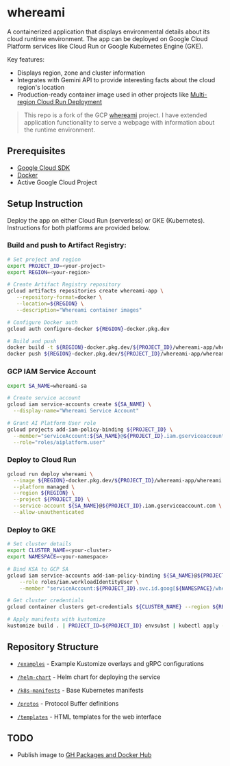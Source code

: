 # whereami

A containerized application that displays environmental details about its cloud runtime environment. The app can be deployed on Google Cloud Platform services like Cloud Run or Google Kubernetes Engine (GKE).

Key features:
- Displays region, zone and cluster information 
- Integrates with Gemini API to provide interesting facts about the cloud region's location
- Production-ready container image used in other projects like [Multi-region Cloud Run Deployment](https://github.com/gallaglo/gcp-demos-notes-and-tricks/tree/main/run/multi-region)

> This repo is a fork of the GCP [whereami](https://github.com/GoogleCloudPlatform/kubernetes-engine-samples/tree/main/quickstarts/whereami) project. I have extended application functionality to serve a webpage with information about the runtime environment.

## Prerequisites

- [Google Cloud SDK](https://cloud.google.com/sdk/docs/install)
- [Docker](https://docs.docker.com/get-docker/)
- Active Google Cloud Project

## Setup Instruction

Deploy the app on either Cloud Run (serverless) or GKE (Kubernetes). Instructions for both platforms are provided below.

### Build and push to Artifact Registry:

```bash
# Set project and region
export PROJECT_ID=<your-project>
export REGION=<your-region>

# Create Artifact Registry repository
gcloud artifacts repositories create whereami-app \
   --repository-format=docker \
   --location=${REGION} \
   --description="Whereami container images"

# Configure Docker auth 
gcloud auth configure-docker ${REGION}-docker.pkg.dev

# Build and push
docker build -t ${REGION}-docker.pkg.dev/${PROJECT_ID}/whereami-app/whereami:latest .
docker push ${REGION}-docker.pkg.dev/${PROJECT_ID}/whereami-app/whereami:latest
```
### GCP IAM Service Account
```bash
export SA_NAME=whereami-sa

# Create service account
gcloud iam service-accounts create ${SA_NAME} \
  --display-name="Whereami Service Account"

# Grant AI Platform User role
gcloud projects add-iam-policy-binding ${PROJECT_ID} \
  --member="serviceAccount:${SA_NAME}@${PROJECT_ID}.iam.gserviceaccount.com" \
  --role="roles/aiplatform.user"
```

### Deploy to Cloud Run
```bash
gcloud run deploy whereami \
  --image ${REGION}-docker.pkg.dev/${PROJECT_ID}/whereami-app/whereami:latest \
  --platform managed \
  --region ${REGION} \
  --project ${PROJECT_ID} \
  --service-account ${SA_NAME}@${PROJECT_ID}.iam.gserviceaccount.com \
  --allow-unauthenticated
  ```

### Deploy to GKE
```bash
# Set cluster details
export CLUSTER_NAME=<your-cluster>
export NAMESPACE=<your-namespace>

# Bind KSA to GCP SA
gcloud iam service-accounts add-iam-policy-binding ${SA_NAME}@${PROJECT_ID}.iam.gserviceaccount.com \
    --role roles/iam.workloadIdentityUser \
    --member "serviceAccount:${PROJECT_ID}.svc.id.goog[${NAMESPACE}/whereami]"

# Get cluster credentials
gcloud container clusters get-credentials ${CLUSTER_NAME} --region ${REGION} --project ${PROJECT_ID}

# Apply manifests with kustomize
kustomize build . | PROJECT_ID=${PROJECT_ID} envsubst | kubectl apply -f - -n ${NAMESPACE}
```

## Repository Structure

- [`/examples`](https://github.com/gallaglo/whereami/tree/main/examples) - Example Kustomize overlays and gRPC configurations
- [`/helm-chart`](https://github.com/gallaglo/whereami/tree/main/helm-chart) - Helm chart for deploying the service
- [`/k8s-manifests`](https://github.com/gallaglo/whereami/tree/main/k8s-manifests) - Base Kubernetes manifests

- [`/protos`](https://github.com/gallaglo/whereami/tree/main/protos) - Protocol Buffer definitions
- [`/templates`](https://github.com/gallaglo/whereami/tree/main/templates) - HTML templates for the web interface

## TODO

* Publish image to [GH Packages and Docker Hub](https://docs.github.com/en/actions/use-cases-and-examples/publishing-packages/publishing-docker-images#publishing-images-to-github-packages)